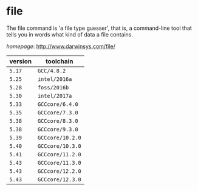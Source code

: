 # file

The file command is 'a file type guesser', that is, a command-line tool  that tells you in words what kind of data a file contains.

*homepage*: <http://www.darwinsys.com/file/>

version | toolchain
--------|----------
``5.17`` | ``GCC/4.8.2``
``5.25`` | ``intel/2016a``
``5.28`` | ``foss/2016b``
``5.30`` | ``intel/2017a``
``5.33`` | ``GCCcore/6.4.0``
``5.35`` | ``GCCcore/7.3.0``
``5.38`` | ``GCCcore/8.3.0``
``5.38`` | ``GCCcore/9.3.0``
``5.39`` | ``GCCcore/10.2.0``
``5.40`` | ``GCCcore/10.3.0``
``5.41`` | ``GCCcore/11.2.0``
``5.43`` | ``GCCcore/11.3.0``
``5.43`` | ``GCCcore/12.2.0``
``5.43`` | ``GCCcore/12.3.0``
